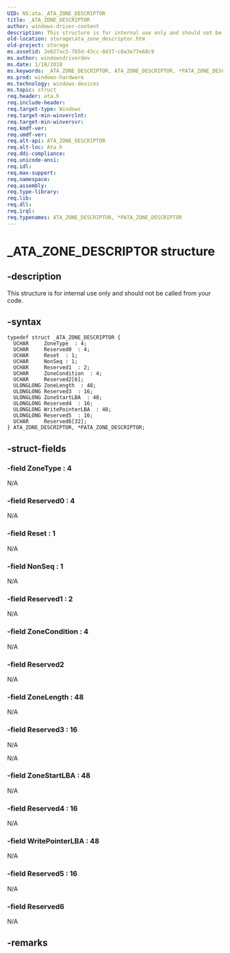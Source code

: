 ```yaml
---
UID: NS:ata._ATA_ZONE_DESCRIPTOR
title: _ATA_ZONE_DESCRIPTOR
author: windows-driver-content
description: This structure is for internal use only and should not be called from your code.
old-location: storage\ata_zone_descriptor.htm
old-project: storage
ms.assetid: 2e027ac5-7b5d-43cc-8d37-c0a3e77e68c9
ms.author: windowsdriverdev
ms.date: 1/10/2018
ms.keywords: _ATA_ZONE_DESCRIPTOR, ATA_ZONE_DESCRIPTOR, *PATA_ZONE_DESCRIPTOR
ms.prod: windows-hardware
ms.technology: windows-devices
ms.topic: struct
req.header: ata.h
req.include-header: 
req.target-type: Windows
req.target-min-winverclnt: 
req.target-min-winversvr: 
req.kmdf-ver: 
req.umdf-ver: 
req.alt-api: ATA_ZONE_DESCRIPTOR
req.alt-loc: Ata.h
req.ddi-compliance: 
req.unicode-ansi: 
req.idl: 
req.max-support: 
req.namespace: 
req.assembly: 
req.type-library: 
req.lib: 
req.dll: 
req.irql: 
req.typenames: ATA_ZONE_DESCRIPTOR, *PATA_ZONE_DESCRIPTOR
---
```


# _ATA_ZONE_DESCRIPTOR structure



## -description
This structure is for internal use only and should not be called from your code.



## -syntax

````
typedef struct _ATA_ZONE_DESCRIPTOR {
  UCHAR     ZoneType  : 4;
  UCHAR     Reserved0  : 4;
  UCHAR     Reset  : 1;
  UCHAR     NonSeq : 1;
  UCHAR     Reserved1  : 2;
  UCHAR     ZoneCondition  : 4;
  UCHAR     Reserved2[6];
  ULONGLONG ZoneLength  : 48;
  ULONGLONG Reserved3  : 16;
  ULONGLONG ZoneStartLBA  : 48;
  ULONGLONG Reserved4  : 16;
  ULONGLONG WritePointerLBA  : 48;
  ULONGLONG Reserved5  : 16;
  UCHAR     Reserved6[32];
} ATA_ZONE_DESCRIPTOR, *PATA_ZONE_DESCRIPTOR;
````


## -struct-fields

### -field ZoneType  : 4

N/A


### -field Reserved0  : 4

N/A


### -field Reset  : 1

N/A


### -field NonSeq : 1

N/A


### -field Reserved1  : 2

N/A


### -field ZoneCondition  : 4

N/A


### -field Reserved2

N/A


### -field ZoneLength  : 48

N/A


### -field Reserved3  : 16

N/A

N/A


### -field ZoneStartLBA  : 48

N/A


### -field Reserved4  : 16

N/A


### -field WritePointerLBA  : 48

N/A


### -field Reserved5  : 16

N/A


### -field Reserved6

N/A


## -remarks
